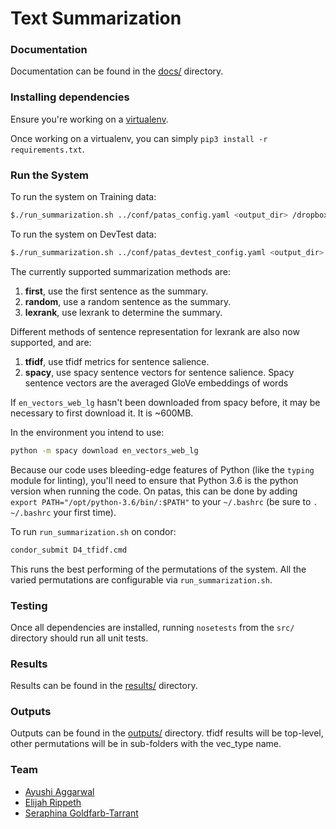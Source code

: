 # Text Summarization

### Documentation

Documentation can be found in the [docs/](./docs/) directory.

### Installing dependencies

Ensure you're working on a [virtualenv](https://virtualenvwrapper.readthedocs.io/en/latest/).

Once working on a virtualenv, you can simply `pip3 install -r requirements.txt`.

### Run the System
To run the system on Training data: 

```bash
$./run_summarization.sh ../conf/patas_config.yaml <output_dir> /dropbox/17-18/573/Data/models/training/2009/ <rouge_outfile> <experiment_name>
```

To run the system on DevTest data: 

```bash
$./run_summarization.sh ../conf/patas_devtest_config.yaml <output_dir> /dropbox/17-18/573/Data/models/devtest/ <rouge_outfile> <experiment_name>
```

The currently supported summarization methods are:

1. **first**, use the first sentence as the summary.
1. **random**, use a random sentence as the summary.
1. **lexrank**, use lexrank to determine the summary.

Different methods of sentence representation for lexrank are also now supported, and are:

1. **tfidf**, use tfidf metrics for sentence salience.
1. **spacy**, use spacy sentence vectors for sentence salience. Spacy sentence vectors are the averaged GloVe embeddings 
of words


If `en_vectors_web_lg` hasn't been downloaded from spacy before, it may be necessary to first download it. It is ~600MB.

In the environment you intend to use:
```bash 
python -m spacy download en_vectors_web_lg
```

Because our code uses bleeding-edge features of Python (like the `typing` module for linting), you'll need to ensure that
Python 3.6 is the python version when running the code. On patas, this can be done by adding  
`export PATH="/opt/python-3.6/bin/:$PATH"` to your `~/.bashrc` (be sure to `. ~/.bashrc` your first time).

To run `run_summarization.sh` on condor: 

```bash
condor_submit D4_tfidf.cmd
```

This runs the best performing of the permutations of the system. All the varied permutations are configurable via 
`run_summarization.sh`.

### Testing

Once all dependencies are installed, running `nosetests` from the `src/` directory should run all unit tests.

### Results

Results can be found in the [results/](./results/) directory.

### Outputs

Outputs can be found in the [outputs/](./outputs/) directory. tfidf results will be top-level, other permutations 
will be in sub-folders with the vec_type name.

### Team

- [Ayushi Aggarwal](mailto:ayushiag@uw.edu)
- [Elijah Rippeth](mailto:rippeth@uw.edu)
- [Seraphina Goldfarb-Tarrant](mailto:serif@uw.edu)
